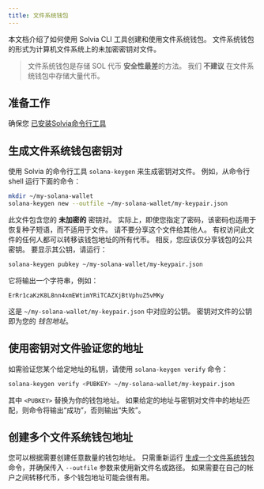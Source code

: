 ```yaml
---
title: 文件系统钱包
---
```


本文档介绍了如何使用 Solvia CLI 工具创建和使用文件系统钱包。 文件系统钱包的形式为计算机文件系统上的未加密密钥对文件。

> 文件系统钱包是存储 SOL 代币 **安全性最差**的方法。 我们 **不建议** 在文件系统钱包中存储大量代币。

## 准备工作

确保您 [已安装Solvia命令行工具](../cli/install-solvia-cli-tools.md)

## 生成文件系统钱包密钥对

使用 Solvia 的命令行工具 `solana-keygen` 来生成密钥对文件。 例如，从命令行 shell 运行下面的命令：

```bash
mkdir ~/my-solana-wallet
solana-keygen new --outfile ~/my-solana-wallet/my-keypair.json
```

此文件包含您的 **未加密的** 密钥对。 实际上，即使您指定了密码，该密码也适用于恢复种子短语，而不适用于文件。 请不要分享这个文件给其他人。 有权访问此文件的任何人都可以转移该钱包地址的所有代币。 相反，您应该仅分享钱包的公共密钥。 要显示其公钥，请运行：

```bash
solana-keygen pubkey ~/my-solana-wallet/my-keypair.json
```

它将输出一个字符串，例如：

```text
ErRr1caKzK8L8nn4xmEWtimYRiTCAZXjBtVphuZ5vMKy
```

这是 `~/my-solana-wallet/my-keypair.json` 中对应的公钥。 密钥对文件的公钥即为您的 _钱包地址_。

## 使用密钥对文件验证您的地址

如需验证您某个给定地址的私钥，请使用 `solana-keygen verify` 命令：

```bash
solana-keygen verify <PUBKEY> ~/my-solana-wallet/my-keypair.json
```

其中 `<PUBKEY>` 替换为你的钱包地址。 如果给定的地址与密钥对文件中的地址匹配，则命令将输出“成功”，否则输出“失败”。

## 创建多个文件系统钱包地址

您可以根据需要创建任意数量的钱包地址。 只需重新运行 [生成一个文件系统钱包](#generate-a-file-system-wallet-keypair) 命令，并确保传入 `--outfile` 参数来使用新文件名或路径。 如果需要在自己的帐户之间转移代币，多个钱包地址可能会很有用。
